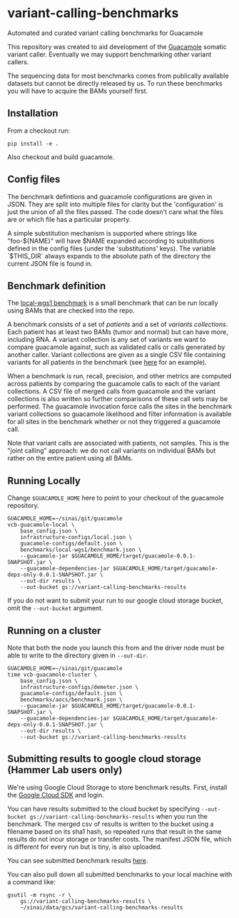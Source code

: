 # variant-calling-benchmarks
Automated and curated variant calling benchmarks for Guacamole

This repository was created to aid development of the [Guacamole](https://github.com/hammerlab/guacamole) somatic variant caller. Eventually we may support benchmarking other variant callers.

The sequencing data for most benchmarks comes from publically available datasets but cannot be directly released by us. To run these benchmarks you will have to acquire the BAMs yourself first.

## Installation

From a checkout run:
```
pip install -e .
```

Also checkout and build guacamole.

## Config files

The benchmark defintions and guacamole configurations are given in JSON. They are split into multiple files for clarity but the 'configuration' is just the union of all the files passed. The code doesn't care what the files are or which file has a particular property.

A simple substitution mechanism is supported where strings like "foo-${NAME}" will have $NAME expanded according to substitutions defined in the config files (under the 'substitutions' keys). The variable `$THIS_DIR` always expands to the absolute path of the directory the current JSON file is found in.

## Benchmark definition

The [local-wgs1 benchmark](benchmarks/local-wgs1/benchmark.json) is a small benchmark that can be run locally using BAMs that are checked into the repo.

A benchmark consists of a set of *patients* and a set of *variants collections*. Each patient has at least two BAMs (tumor and normal) but can have more, including RNA. A variant collection is any set of variants we want to compare guacamole against, such as validated calls or calls generated by another caller. Variant collections are given as a single CSV file containing variants for all patients in the benchmark (see [here](benchmarks/local-wgs1/published_calls.csv) for an example).

When a benchmark is run, recall, precision, and other metrics are computed across patients by comparing the guacamole calls to each of the variant collections. A CSV file of merged calls from guacamole and the variant collections is also written so further comparisons of these call sets may be performed. The guacamole invocation force calls the sites in the benchmark variant collections so guacamole likelihood and filter information is available for all sites in the benchmark whether or not they triggered a guacamole call.

Note that variant calls are associated with patients, not samples. This is the "joint calling" approach: we do not call variants on individual BAMs but rather on the entire patient using all BAMs.

## Running Locally

Change `$GUACAMOLE_HOME` here to point to your checkout of the guacamole repository.

```
GUACAMOLE_HOME=~/sinai/git/guacamole
vcb-guacamole-local \
    base_config.json \
    infrastructure-configs/local.json \
    guacamole-configs/default.json \
    benchmarks/local-wgs1/benchmark.json \
    --guacamole-jar $GUACAMOLE_HOME/target/guacamole-0.0.1-SNAPSHOT.jar \
    --guacamole-dependencies-jar $GUACAMOLE_HOME/target/guacamole-deps-only-0.0.1-SNAPSHOT.jar \
    --out-dir results \
    --out-bucket gs://variant-calling-benchmarks-results
```

If you do not want to submit your run to our google cloud storage bucket, omit the `--out-bucket` argument.

## Running on a cluster

Note that both the node you launch this from and the driver node must be able to write to the directory given in `--out-dir`.

```
GUACAMOLE_HOME=~/sinai/git/guacamole
time vcb-guacamole-cluster \
    base_config.json \
    infrastructure-configs/demeter.json \
    guacamole-configs/default.json \
    benchmarks/aocs/benchmark.json \
    --guacamole-jar $GUACAMOLE_HOME/target/guacamole-0.0.1-SNAPSHOT.jar \
    --guacamole-dependencies-jar $GUACAMOLE_HOME/target/guacamole-deps-only-0.0.1-SNAPSHOT.jar \
    --out-dir results \
    --out-bucket gs://variant-calling-benchmarks-results

```

## Submitting results to google cloud storage (Hammer Lab users only)

We're using Google Cloud Storage to store benchmark results. First, install the [Google Cloud SDK](https://cloud.google.com/sdk/docs/) and login.

You can have results submitted to the cloud bucket by specifying `--out-bucket gs://variant-calling-benchmarks-results` when you run the benchmark. The merged csv of results is written to the bucket using a filename based on its sha1 hash, so repeated runs that result in the same results do not incur storage or transfer costs. The manifest JSON file, which is different for every run but is tiny, is also uploaded.

You can see submitted benchmark results [here](https://console.cloud.google.com/storage/browser/variant-calling-benchmarks-results/).

You can also pull down all submitted benchmarks to your local machine with a command like:

```
gsutil -m rsync -r \
    gs://variant-calling-benchmarks-results \
    ~/sinai/data/gcs/variant-calling-benchmarks-results
```

